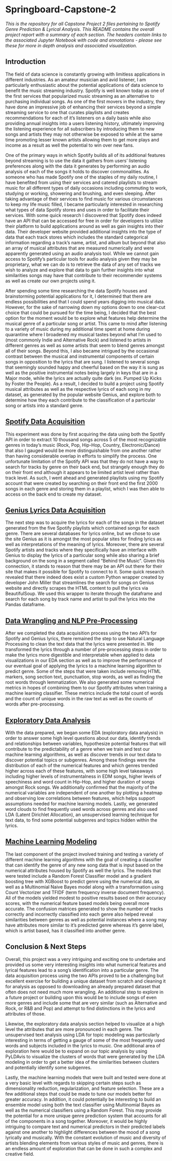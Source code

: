 # Springboard-Capstone-2

*This is the repository for all Capstone Project 2 files pertaining to Spotify Genre Prediction & Lyrical Analysis. This README contains the overall project report with a summary of each section. The headers contain links to the associated Jupyter Notebook with code and annotations - please see these for more in depth analysis and associated visualization.*

## Introduction
The field of data science is constantly growing with limitless applications in different industries. As an amateur musician and avid listener, I am particularly enthusiastic about the potential applications of data science to benefit the music streaming industry. Spotify is well known today as one of the first services that popularized music streaming as an alternative to purchasing individual songs. As one of the first movers in the industry, they have done an impressive job of enhancing their services beyond a simple streaming service to one that curates playlists and creates recommendations for each of it’s listeners on a daily basis while also providing annual insights into a users listening history, ultimately improving the listening experience for all subscribers by introducing them to new songs and artists they may not otherwise be exposed to while at the same time promoting lesser known artists allowing them to get more plays and income as a result as well the potential to win over new fans. 

One of the primary ways in which Spotify builds all of its additional features beyond streaming is to use the data it gathers from users’ listening preferences along with the data it generates by performing an audio analysis of each of the songs it holds to discover commonalities. As someone who has made Spotify one of the staples of my daily routine, I have benefited from using their services and catered playlists to stream music for all different types of daily occasions including commuting to work, studying or working, showering and brushing, and even sleeping. After taking advantage of their services to find music for various circumstances to keep my life music filled, I became particularly interested in researching what types of data Spotify stores and uses in order to facilitate their services. With some quick research I discovered that Spotify does indeed have an API that can be accessed for free in order for developers to utilize their platform to build applications around as well as gain insights into their data. Their developer website provided additional insights into the type of data that each track stores which includes the standard categorical information regarding a track’s name, artist, and album but beyond that also an array of musical attributes that are measured numerically and were apparently generated using an audio analysis tool. While we cannot gain access to Spotify’s particular tools for audio analysis given they may be proprietary, what we can do is to retrieve the data of any set of tracks we wish to analyze and explore that data to gain further insights into what similarities songs may have that contribute to their recommender systems as well as create our own projects using it.

After spending some time researching the data Spotify houses and brainstorming potential applications for it, I determined that there are endless possibilities and that I could spend years digging into musical data. However, for the sake of narrowing down my options down to one clear-cut choice that could be pursued for the time being, I decided that the best option for the moment would be to explore what features help determine the musical genre of a particular song or artist. This came to mind after listening to a variety of music during my additional time spent at home during quarantine where I broadened my musical tastes beyond what I’m used to (most commonly Indie and Alternative Rock) and listened to artists in different genres as well as some artists that seem to blend genres amongst all of their songs. Beyond this, I also became intrigued by the occasional contrast between the musical and instrumental components of certain songs in opposition to the lyrics that are sung. I listened to several songs that seemingly sounded happy and cheerful based on the way it is sung as well as the positive instrumental notes being largely in keys that are in a Major mode, while the lyrics are actually quite dark (ex. Pumped Up Kicks by Foster the People). As a result, I decided to build a project using Spotify musical attributes as well as the respective lyrics of each song in my dataset, as generated by the popular website Genius, and explore both to determine how they each contribute to the classification of a particular song or artists into a standard genre. 

## [Spotify Data Acquisition](https://github.com/vsraja3/Springboard-Capstone-2/blob/master/Capstone%202%20-%20Genre%20Classification%20%26%20Lyrical%20Analysis%20-%20Spotify%20Data%20Extraction.ipynb)
This experiment was done by first acquiring the data using both the Spotify API in order to extract 10 thousand songs across 5 of the most recognizable genres in today’s music (Rock, Pop, Hip-Hop, Country, Electronic/Dance) that also I gauged would be more distinguishable from one another rather than having considerable overlap in efforts to simplify the process. One unfortunate limitation of the Spotify API was that they do not have a way to search for tracks by genre on their back end, but strangely enough they do on their front end although it appears to be limited artist level rather than track level. As such, I went ahead and generated playlists using my Spotify account that were created by searching on their front end the first 2000 songs in each genre and storing them in a playlist, which I was then able to access on the back end to create my dataset.

## [Genius Lyrics Data Acquisition](https://github.com/vsraja3/Springboard-Capstone-2/blob/master/Capstone%202%20-%20Genre%20Classification%20%26%20Lyrical%20Analysis%20-%20Genius%20API%20Lyrics.ipynb)
The next step was to acquire the lyrics for each of the songs in the dataset generated from the five Spotify playlists which contained songs for each genre. There are several databases for lyrics online, but we chose to use the site Genius as it is amongst the most popular sites for finding lyrics as well as interpretations of the meaning of lyrics. Moreover, there are several Spotify artists and tracks where they specifically have an interface with Genius to display the lyrics of a particular song while also sharing a brief background on the song in a segment called “Behind the Music”. Given this connection, it stands to reason that there may be an API out there for their site that makes it possible for Spotify to connect to it. Some quick research revealed that there indeed does exist a custom Python wrapper created by developer John Miller that streamlines the search for songs on Genius website and directly scrapes the HTML content to pull the lyrics via BeautifulSoup. We used this wrapper to iterate through the dataframe and search for each song by track name and artist to pull the lyrics into the Pandas dataframe.

## [Data Wrangling and NLP Pre-Processing](https://github.com/vsraja3/Springboard-Capstone-2/blob/master/Capstone%202%20-%20Genre%20Classification%20%26%20Lyrical%20Analysis%20-%20Data%20Wrangling%20%26%20NLP%20Pre-processing.ipynb)
After we completed the data acquisition process using the two API’s for Spotify and Genius lyrics, there remained the step to use Natural Language Processing to clean the text data that the lyrics were presented in. We transformed the lyrics through a number of pre-processing steps in order to make the lyrics more digestible and interpretable when applied to data visualizations in our EDA section as well as to improve the performance of our eventual goal of applying the lyrics to a machine learning algorithm to predict genre. Some of the steps that were taken include removing HTML markers, song section text, punctuation, stop words, as well as finding the root words through lemmatization. We also generated some numerical metrics in hopes of combining them to our Spotify attributes when training a machine learning classifier. These metrics include the total count of words and the count of unique words in the raw text as well as the counts of words after pre-processing.

## [Exploratory Data Analysis](https://github.com/vsraja3/Springboard-Capstone-2/blob/master/Capstone%202%20-%20Genre%20Classification%20%26%20Lyrical%20Analysis%20-%20EDA%20and%20Statistical%20Analysis.ipynb)
With the data prepared, we began some EDA (exploratory data analysis) in order to answer some high level questions about our data, identify trends and relationships between variables, hypothesize potential features that will contribute to the predictability of a genre when we train and test our machine learning algorithms, as well as discover trends in our text data to discover potential topics or subgenres. Among these findings were the distribution of each of the numerical features and which genres trended higher across each of these features, with some high level takeaways including higher levels of instrumentalness in EDM songs, higher levels of speechiness and word count in Hip-Hop, and higher duration of songs amongst Rock songs. We additionally confirmed that the majority of the numerical variables are independent of one another by plotting a heatmap and observing low correlations between features, which helps support assumptions needed for machine learning models. Lastly, we generated word clouds to find frequently used words across genres and also used LDA (Latent Dirichlet Allocation), an unsupervised learning technique for text data, to find some potential subgenres and topics hidden within the lyrics.

## [Machine Learning Modeling](https://github.com/vsraja3/Springboard-Capstone-2/blob/master/Capstone%202%20-%20Genre%20Classification%20%26%20Lyrical%20Analysis%20-%20Machine%20Learning.ipynb)
The last component of the project involved training and testing a variety of different machine learning algorithms with the goal of creating a classifier that can identify the genre of any new song data that is input based on the numerical attributes housed by Spotify as well the lyrics. The models that were tested include a Random Forest Classifier model and a gradient boosting tree with XGBoost to predict genre using the numerical data, as well as a Multinomial Naive Bayes model along with a transformation using Count Vectorizer and TFIDF (term frequency inverse document frequency). All of the models yielded modest to positive results based on their accuracy scores, with the numerical feature based models being overall more accurate. The confusion matrices generated to show the number of tracks correctly and incorrectly classified into each genre also helped reveal similarities between genres as well as potential instances where a song may have attributes more similar to it’s predicted genre whereas it’s genre label, which is artist based, has it classified into another genre. 

## Conclusion & Next Steps
Overall, this project was a very intriguing and exciting one to undertake and provided us some very interesting insights into what numerical features and lyrical features lead to a song’s identification into a particular genre. The data acquisition process using the two APIs proved to be a challenging but excellent exercise for building a unique dataset from scratch and cleaning it for analysis as opposed to downloading an already prepared dataset that often does not need much more wrangling. An additional step to explore in a future project or building upon this would be to include songs of even more genres and include some that are very similar (such as Alternative and Rock, or R&B and Pop) and attempt to find distinctions in the lyrics and attributes of those. 

Likewise, the exploratory data analysis section helped to visualize at a high level the attributes that are more pronounced in each genre. The unsupervised text analysis using LDA for topic modeling was particularly interesting in terms of getting a gauge of some of the most frequently used words and subjects included in the lyrics to music. One additional area of exploration here would be to expand on our topic analysis by using PyLDAvis to visualize the clusters of words that were generated by the LDA modeling in order to get a better idea of the similarities between clusters and potentially identify some subgenres.

Lastly, the machine learning models that were built and tested were done at a very basic level with regards to skipping certain steps such as dimensionality reduction, regularization, and feature selection. These are a few additional steps that could be made to tune our models better for greater accuracy. In addition, it could potentially be interesting to build an ensemble model using both the text classifier using Multinomial Bayes as well as the numerical classifiers using a Random Forest. This may provide the potential for a more unique genre prediction system that accounts for all of the components in a song together. Moreover, it would be highly intriguing to compare text and numerical predictors in their predicted labels against one another to highlight differences between the mood of a song lyrically and musically. With the constant evolution of music and diversity of artists blending elements from various styles of music and genres, there is an endless amount of exploration that can be done in such a complex and creative field.
